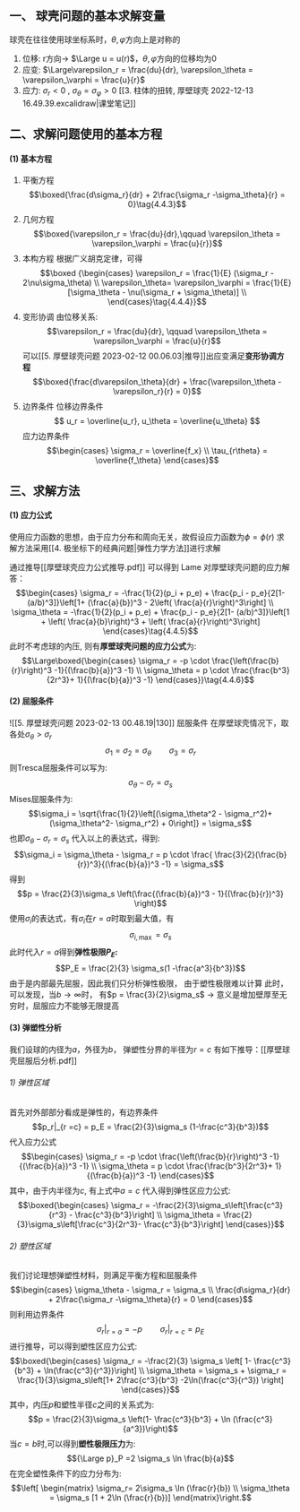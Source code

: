 ## 一、 球壳问题的基本求解变量
球壳在往往使用球坐标系时，$\theta,\varphi$方向上是对称的
1. 位移: r方向-> $\Large u = u(r)$，$\theta, \varphi$方向的位移均为0
2. 应变: $\Large\varepsilon_r = \frac{du}{dr}, \varepsilon_\theta = \varepsilon_\varphi = \frac{u}{r}$
3. 应力: $\sigma_r< 0$ , $\sigma_\theta= \sigma_\varphi > 0$
[[3. 柱体的扭转, 厚壁球壳 2022-12-13 16.49.39.excalidraw|课堂笔记]]

## 二、求解问题使用的基本方程
#### (1) 基本方程
1. 平衡方程
$$\boxed{\frac{d\sigma_r}{dr} + 2\frac{\sigma_r -\sigma_\theta}{r} = 0}\tag{4.4.3}$$
2. 几何方程
$$\boxed{\varepsilon_r = \frac{du}{dr},\qquad  \varepsilon_\theta = \varepsilon_\varphi = \frac{u}{r}}$$
3. 本构方程
根据广义胡克定律，可得
$$\boxed {\begin{cases}
\varepsilon_r  = \frac{1}{E} (\sigma_r - 2\nu\sigma_\theta) \\
\varepsilon_\theta= \varepsilon_\varphi = \frac{1}{E}[\sigma_\theta - \nu(\sigma_r + \sigma_\theta)] \\
\end{cases}\tag{4.4.4}}$$
4. 变形协调
由位移关系:
$$\varepsilon_r = \frac{du}{dr}, \qquad \varepsilon_\theta = \varepsilon_\varphi = \frac{u}{r}$$
可以[[5. 厚壁球壳问题 2023-02-12 00.06.03|推导]]出应变满足**变形协调方程**
$$\boxed{\frac{d\varepsilon_\theta}{dr} + \frac{\varepsilon_\theta - \varepsilon_r}{r} = 0}$$
5. 边界条件
位移边界条件
$$
u_r = \overline{u_r}, u_\theta = \overline{u_\theta}
$$
应力边界条件
$$\begin{cases}
\sigma_r = \overline{f_x} \\
\tau_{r\theta} = \overline{f_\theta}
\end{cases}$$

## 三、求解方法
#### (1) 应力公式
使用应力函数的思想，由于应力分布和周向无关，故假设应力函数为$\phi =  \phi(r)$
求解方法采用[[4. 极坐标下的经典问题|弹性力学方法]]进行求解

通过推导[[厚壁球壳应力公式推导.pdf]] 
可以得到 Lame 对厚壁球壳问题的应力解答：
$$\begin{cases}
\sigma_r = -\frac{1}{2}(p_i + p_e) + \frac{p_i - p_e}{2[1-(a/b)^3]}\left[1+ (\frac{a}{b})^3 - 2\left( \frac{a}{r}\right)^3\right] \\
\sigma_\theta = -\frac{1}{2}(p_i + p_e) + \frac{p_i - p_e}{2[1- (a/b)^3]}\left[1 + \left( \frac{a}{b}\right)^3 + \left( \frac{a}{r}\right)^3\right]
\end{cases}\tag{4.4.5}$$
此时不考虑球的内压, 则有**厚壁球壳问题的应力公式**为: 
$$\Large\boxed{\begin{cases}
\sigma_r = -p  \cdot \frac{\left(\frac{b}{r}\right)^3 -1}{(\frac{b}{a})^3 -1} \\
\sigma_\theta = p \cdot \frac{\frac{b^3}{2r^3}+ 1}{(\frac{b}{a})^3 -1}
\end{cases}}\tag{4.4.6}$$
#### (2) 屈服条件
![[5. 厚壁球壳问题 2023-02-13 00.48.19|130]]
屈服条件 在厚壁球壳情况下，取各处$\sigma_\theta > \sigma_r$
$$\sigma_1 =\sigma_2 = \sigma_\theta \qquad \sigma_3 = \sigma_r$$
则Tresca屈服条件可以写为:
$$\sigma_\theta  - \sigma_r =\sigma_s$$
Mises屈服条件为:
$$\sigma_i  = \sqrt{\frac{1}{2}\left[(\sigma_\theta^2 - \sigma_r^2)+ (\sigma_\theta^2- \sigma_r^2) + 0\right]} = \sigma_s$$
也即$\sigma_\theta - \sigma_r = \sigma_s$
代入以上的表达式，得到:
$$\sigma_i = \sigma_\theta - \sigma_r = p \cdot \frac{ \frac{3}{2}(\frac{b}{r})^3}{(\frac{b}{a})^3 -1} = \sigma_s$$
得到
$$p = \frac{2}{3}\sigma_s \left(\frac{(\frac{b}{a})^3 - 1}{(\frac{b}{r})^3} \right)$$
使用$\sigma_i$的表达式，有$\sigma_i$在$r= a$时取到最大值，有
$$\sigma_{i,\max}= \sigma_s$$
此时代入$r = a$得到**弹性极限$P_E$:**
$$P_E = \frac{2}{3} \sigma_s(1 -\frac{a^3}{b^3})$$
由于是内部最先屈服，因此我们只分析弹性极限， 由于塑性极限难以计算
此时，可以发现，当$b\to \infty$时， 有$p = \frac{3}{2}\sigma_s$  -> 意义是增加壁厚至无穷时，屈服应力不能够无限提高

#### (3) 弹塑性分析
我们设球的内径为$a$，外径为$b$， 弹塑性分界的半径为$r= c$
有如下推导：[[厚壁球壳屈服后分析.pdf]]
###### 1) 弹性区域
首先对外部部分看成是弹性的，有边界条件
$$p_r|_{r =c} = p_E = \frac{2}{3}\sigma_s (1-\frac{c^3}{b^3})$$
代入应力公式
$$\begin{cases}
\sigma_r = -p  \cdot \frac{\left(\frac{b}{r}\right)^3 -1}{(\frac{b}{a})^3 -1} \\
\sigma_\theta = p \cdot \frac{\frac{b^3}{2r^3}+ 1}{(\frac{b}{a})^3 -1}
\end{cases}$$
其中，由于内半径为$c$, 有上式中$a= c$
代入得到弹性区应力公式:
$$\boxed{\begin{cases}
\sigma_r = -\frac{2}{3}\sigma_s\left[\frac{c^3}{r^3} - \frac{c^3}{b^3}\right] \\
\sigma_\theta = \frac{2}{3}\sigma_s\left[\frac{c^3}{2r^3}- \frac{c^3}{b^3}\right]
\end{cases}}$$
###### 2) 塑性区域
我们讨论理想弹塑性材料，则满足平衡方程和屈服条件
$$\begin{cases}
\sigma_\theta - \sigma_r = \sigma_s \\
\frac{d\sigma_r}{dr} + 2\frac{\sigma_r -\sigma_\theta}{r} = 0
\end{cases}$$
则利用边界条件
$$\left.\sigma_r\right|_{r = a} = -p \qquad \sigma_r|_{r = c} = p_E$$
进行推导，可以得到塑性区应力公式: 
$$\boxed{\begin{cases}
\sigma_r = -\frac{2}{3} \sigma_s \left[ 1- \frac{c^3}{b^3} + \ln(\frac{c^3}{r^3})\right] \\
\sigma_\theta = \sigma_s + \sigma_r = \frac{1}{3}\sigma_s\left[1+ 2\frac{c^3}{b^3} -2\ln(\frac{c^3}{r^3}) \right]
\end{cases}}$$
其中，内压$p$和塑性半径$c$之间的关系式为: 
$$p =  \frac{2}{3}\sigma_s \left(1- \frac{c^3}{b^3}  + \ln (\frac{c^3}{a^3})\right)$$
当$c= b$时,可以得到**塑性极限压力**为: 
$${\Large p}_P =2 \sigma_s \ln \frac{b}{a}$$
在完全塑性条件下的应力分布为: 
$$\left[ \begin{matrix}
\sigma_r= 2\sigma_s \ln (\frac{r}{b}) \\ 
\sigma_\theta = \sigma_s [1 + 2\ln (\frac{r}{b})]
\end{matrix}\right.$$
